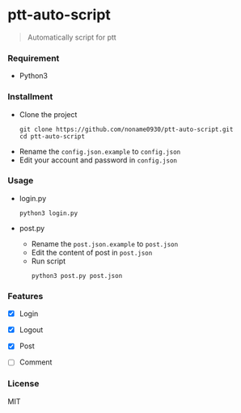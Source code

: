 # ptt-auto-script
> Automatically script for ptt

### Requirement
- Python3

### Installment
- Clone the project
    ```
    git clone https://github.com/noname0930/ptt-auto-script.git
    cd ptt-auto-script
    ```
- Rename the ```config.json.example``` to ```config.json```
- Edit your account and password in ```config.json```

### Usage
- login.py
    ```
    python3 login.py
    ```
    
- post.py
    - Rename the ```post.json.example``` to ```post.json```
    - Edit the content of post in ```post.json```
    - Run script
        ```
        python3 post.py post.json
        ```

### Features
- [X] Login
- [X] Logout
- [X] Post
- [ ] Comment


### License
MIT
